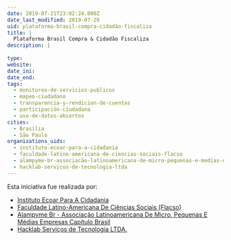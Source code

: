 ```yaml
---
date: 2019-07-21T23:02:24.000Z
date_last_modified: 2019-07-29
uid: plataforma-brasil-compra-cidadão-fiscaliza
title: |
  Plataforma Brasil Compra & Cidadão Fiscaliza
description: |
  
type: 
website: 
date_ini: 
date_end: 
tags:
  - monitoreo-de-servicios-publicos
  - mapeo-ciudadano
  - transparencia-y-rendicion-de-cuentas
  - participación-ciudadana
  - uso-de-datos-abiertos
cities: 
  - Brasilia
  - São Paulo
organizations_uids:
  - instituto-ecoar-para-a-cidadania
  - faculdade-latino-americana-de-ciencias-sociais-flacso
  - alampyme-br-associacão-latinoamericana-de-micro-pequenas-e-medias-empresas-capitulo-brasil
  - hacklab-servicos-de-tecnologia-ltda
---
```


Esta iniciativa fue realizada por:

- [Instituto Ecoar Para A Cidadania](/organizaciones/instituto-ecoar-para-a-cidadania)
- [Faculdade Latino-Americana De Ciências Sociais (Flacso)](/organizaciones/faculdade-latino-americana-de-ciencias-sociais-flacso)
- [Alampyme Br - Associação Latinoamericana De Micro, Pequenas E Médias Empresas Capítulo Brasil](/organizaciones/alampyme-br-associacão-latinoamericana-de-micro-pequenas-e-medias-empresas-capitulo-brasil)
- [Hacklab Serviços de Tecnologia LTDA.](/organizaciones/hacklab-servicos-de-tecnologia-ltda)
